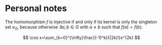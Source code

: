 # Personal notes

The homomorphism $f$ is injective if and only if its kernel is only the
singleton set $e_G$, because otherwise $\exists a,b\in G$ with $a\neq b$ such
that $f(a)=f(b)$.

$$
\cos x=\sum_{k=0}^{\infty}\frac{(-1)^k}{(2k)!}x^{2k}
$$

